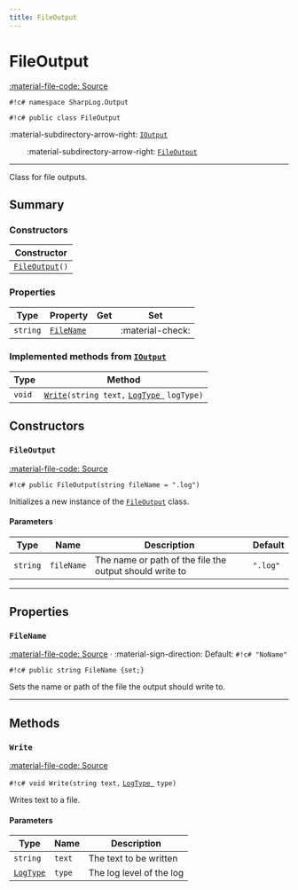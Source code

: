 ```yaml
---
title: FileOutput
---
```


# FileOutput
[:material-file-code: Source](https://github.com/habetuz/SharpLog/blob/main/Output/FileOutput.cs)

`#!c# namespace SharpLog.Output`

`#!c# public class FileOutput`

:material-subdirectory-arrow-right: [`IOutput`](IOutput.md)

&ensp;&ensp;&ensp;&ensp; :material-subdirectory-arrow-right: [`FileOutput`]()

---

Class for file outputs.

## Summary
### Constructors
| Constructor                       |
| --------------------------------- | 
| [`FileOutput`](#fileoutput_1)`()` | 

### Properties
| Type     | Property                | Get              | Set              |
| -------- | ----------------------- | ---------------- | ---------------- | 
| `string` | [`FileName`](#filename) |                  | :material-check: | 

### Implemented methods from [`IOutput`](IOutput.md)
| Type               | Method                                                                 |
| ------------------ | ---------------------------------------------------------------------- |
| `void`             | [`Write`](#write)`(string text,`  [`LogType `](LogType.md)  `logType)` |

## Constructors
### `FileOutput`
[:material-file-code: Source](https://github.com/habetuz/SharpLog/blob/main/Output/FileOutput.cs#L38-L41)

`#!c# public FileOutput(string fileName = ".log")`

Initializes a new instance of the [`FileOutput`]() class.

#### Parameters
| Type     | Name       | Description                                             | Default  |
| -------- | ---------- | ------------------------------------------------------- | -------- |
| `string` | `fileName` | The name or path of the file the output should write to | `".log"` |

---
## Properties
### `FileName`
[:material-file-code: Source](https://github.com/habetuz/SharpLog/blob/main/Output/FileOutput.cs#L43-L48) · :material-sign-direction: Default: `#!c# "NoName"`

`#!c# public string FileName {set;}`

Sets the name or path of the file the output should write to.

---
## Methods
### `Write`
[:material-file-code: Source](https://github.com/habetuz/SharpLog/blob/main/Output/FileOutput.cs#L55-L58)

`#!c# void Write(string text,`  [`LogType `](LogType.md)  `type)`

Writes text to a file.

#### Parameters
| Type                       | Name   | Description              |
| -------------------------- | ------ | ------------------------ |
| `string`                   | `text` | The text to be written   |
| [`LogType`](LogType.md)    | `type` | The log level of the log |